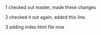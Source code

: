 1 checked out master, made these changes

2 checked it out again, added this line.

3 adding index.html file now